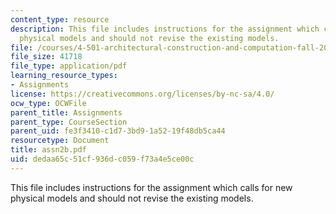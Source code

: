 ```yaml
---
content_type: resource
description: This file includes instructions for the assignment which calls for new
  physical models and should not revise the existing models.
file: /courses/4-501-architectural-construction-and-computation-fall-2005/dedaa65c51cf936dc059f73a4e5ce00c_assn2b.pdf
file_size: 41718
file_type: application/pdf
learning_resource_types:
- Assignments
license: https://creativecommons.org/licenses/by-nc-sa/4.0/
ocw_type: OCWFile
parent_title: Assignments
parent_type: CourseSection
parent_uid: fe3f3410-c1d7-3bd9-1a52-19f48db5ca44
resourcetype: Document
title: assn2b.pdf
uid: dedaa65c-51cf-936d-c059-f73a4e5ce00c
---
```

This file includes instructions for the assignment which calls for new physical models and should not revise the existing models.